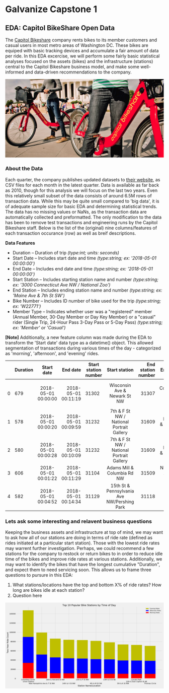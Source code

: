 # Galvanize Capstone 1  
## EDA: Capitol BikeShare Open Data 

The [Capitol Bikeshare](https://Capitolbikeshare.com) company rents bikes to its member customers and casual users in most metro areas of Washington DC. These bikes are equiped with basic tracking devices and accumulate a fair amount of data per ride. In this EDA excercise, we will perform some fairly basic statistical analyses focused on the assets (bikes) and the infrastructure (stations) central to the Capitol Bikeshare business model, and make some well-informed and data-driven recommendations to the company. 

![Capitol Bikeshare][fig0]

[fig0]: plots/capitolbikeshare.png "Capitol Bikeshare"

### About the Data
Each quarter, the company publishes updated datasets to [their website](https://Capitolbikeshare.com/system-data), as CSV files for each month in the latest quarter. Data is available as far back as 2010, though for this analysis we will focus on the last two years. Even this relatively small subset of the data consists of around 6.5M rows of transaction data. While this may be quite small compared to 'big data', it is of adequate sample size for basic EDA and determining statistical trends. The data has no missing values or NaNs, as the transaction data are automatically collected and preformatted. The only modification to the data has been to remove test transactions and engineering runs by the Capitol Bikeshare staff. Below is the list of the (original) nine columns/features of each transaction occurance (row) as well as breif descriptions.

**Data Features**
- Duration – Duration of trip _(type:int; units: seconds)_
- Start Date – Includes start date and time _(type:string; ex: '2018-05-01 00:00:00')_
- End Date – Includes end date and time _(type:string; ex: '2018-05-01 00:00:00')_
- Start Station – Includes starting station name and number _(type:string; ex: '3000 Connecticut Ave NW / National Zoo')_
- End Station – Includes ending station name and number _(type:string; ex: 'Maine Ave & 7th St SW')_
- Bike Number – Includes ID number of bike used for the trip _(type:string; ex: 'W22771')_
- Member Type – Indicates whether user was a "registered" member (Annual Member, 30-Day Member or Day Key Member) or a "casual" rider (Single Trip, 24-Hour Pass 3-Day Pass or 5-Day Pass) _(type:string; ex: 'Member' or 'Casual')_

**[Note]** Additionally, a new feature column was made during the EDA to transform the 'Start date' data type as a datetime() object. This allowed segmentation of transactions during various times of the day - categorized as 'morning', 'afternoon', and 'evening' rides. 


|   |Duration  |Start date            | End date           |Start station number | Start station                             |End station number |End station                            |Bike number  |Member type       |
|---| -------- |:--------------------:| ------------------:| ------------------- |:-----------------------------------------:| -----------------:|--------------------------------------:|------------:|-----------------:|
|0  |   679    |2018-05-01 00:00:00   |2018-05-01 00:11:19 |31302                |Wisconsin Ave & Newark St NW               |31307              |3000 Connecticut Ave NW / National Zoo |W22771       |Member            |
|1  |   578    |2018-05-01 00:00:20   |2018-05-01 00:09:59 |31232                |7th & F St NW / National Portrait Gallery  |31609              |Maine Ave & 7th St SW                  |W21320       |Casual            |
|2  |   580    |2018-05-01 00:00:28   |2018-05-01 00:10:09 |31232                |7th & F St NW / National Portrait Gallery  |31609              |Maine Ave & 7th St SW                  |W20863       |Casual            |
|3  |   606    |2018-05-01 00:01:22   |2018-05-01 00:11:29 |31104                |Adams Mill & Columbia Rd NW                |31509              |New Jersey Ave & R St NW               |W00822       |Member            |
|4  |   582    |2018-05-01 00:04:52   |2018-05-01 00:14:34 |31129                |15th St & Pennsylvania Ave NW/Pershing Park|31118              |3rd & Elm St NW                        |W21846       |Member            |

### Lets ask some interesting and relavent business questions
Keeping the business assets and infrastructure at top of mind, we may want to ask how all of our stations are doing in terms of ride rate (defined as rides initiated at a particular start station). Those with the lowest ride rates may warrent further investigation. Perhaps, we could recommend a few stations for the company to restock or return bikes to in order to reduce idle time of the bikes and improve ride rates at various stations. Additionally, we may want to identify the bikes that have the longest cumulative "Duration", and expect them to need servicing soon. 
This allows us to frame three questions to pursure in this EDA: 
1. What stations/locations have the top and bottom X% of ride rates? How long are bikes idle at each station? 
2. Question here

![Top Ten Stations by Time of Day][fig1]

[fig1]: plots/top_ten_stations_by_time_of_day.png "Top Ten Stations by Time of Day"